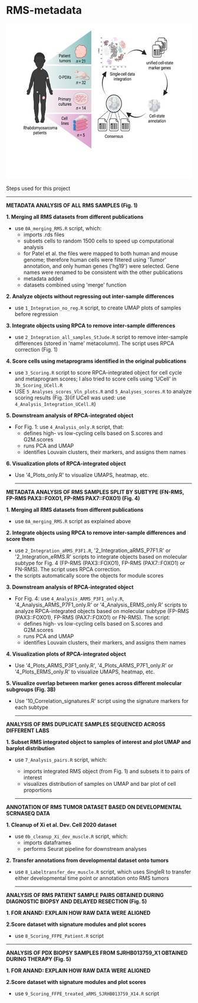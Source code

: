 # RMS-metadata

<p align="center">
  <img width="600" height="420" src="Metadata_SUMMARY.png">
</p>



Steps used for this project

---

**METADATA ANALYSIS OF ALL RMS SAMPLES (Fig. 1)** 

**1. Merging all RMS datasets from different publications**
- use `0A_merging_RMS.R` script, which:
  - imports .rds files
  - subsets cells to random 1500 cells to speed up computational analysis
  - for Patel et al. the files were mapped to both human and mouse genome; therefore human cells were filtered using 'Tumor' annotation, and only human genes ('hg19') were selected. Gene names were renamed to be consistent with the other publications
  - metadata added
  - datasets combined using 'merge' function

**2. Analyze objects without regressing out inter-sample differences**
- use `1_Integration_no_reg.R` script, to create UMAP plots of samples before regression

**3. Integrate objects using RPCA to remove inter-sample differences**
- use `2_Integration_all_samples_StJude.R` script to remove inter-sample differences (stored in 'name' metacolumn). The script uses RPCA correction (Fig. 1)

**4. Score cells using metaprograms identified in the original publications**
- use `3_Scoring.R` script to score RPCA-integrated object for cell cycle and metaprogram scores; I also tried to score cells using 'UCell' in `3b_Scoring_UCell.R`
- USE `5_Analyses_scores_Vln_plots.R` and `5_Analyses_scores.R` to analyze scoring results (Fig. 3)(if UCell was used: use `4_Analysis_Integration_UCell.R`)

**5. Downstream analysis of RPCA-integrated object**
- For Fig. 1: use `4_Analysis_only.R` script, that:
   - defines high- vs low-cycling cells based on S.scores and G2M.scores
   - runs PCA and UMAP
   - identifies Louvain clusters, their markers, and assigns them names

**6. Visualization plots of RPCA-integrated object**
- Use '4_Plots_only.R' to visualize UMAPS, heatmap, etc.

  ---
 
 **METADATA ANALYSIS OF RMS SAMPLES SPLIT BY SUBTYPE (FN-RMS, FP-RMS PAX3::FOXO1, FP-RMS PAX7::FOXO1) (Fig. 4)** 
 
 **1. Merging all RMS datasets from different publications**
- use `0A_merging_RMS.R` script as explained above
 
**2. Integrate objects using RPCA to remove inter-sample differences and score them**
- use `2_Integration_aRMS_P3F1.R`, '2_Integration_aRMS_P7F1.R' or '2_Integration_eRMS.R' scripts to integrate objects based on molecular subtype for Fig. 4 (FP-RMS (PAX3::FOXO1), FP-RMS (PAX7::FOXO1) or FN-RMS). The script uses RPCA correction.
- the scripts automatically score the objects for module scores

**3. Downstream analysis of RPCA-integrated object**
- For Fig. 4: use `4_Analysis_ARMS_P3F1_only.R`, '4_Analysis_ARMS_P7F1_only.R' or '4_Analysis_ERMS_only.R' scripts to analyze RPCA-integrated objects based on molecular subtype (FP-RMS (PAX3::FOXO1), FP-RMS (PAX7::FOXO1) or FN-RMS). The script:
   - defines high- vs low-cycling cells based on S.scores and G2M.scores
   - runs PCA and UMAP
   - identifies Louvain clusters, their markers, and assigns them names
 
**4. Visualization plots of RPCA-integrated object**
- Use '4_Plots_ARMS_P3F1_only.R', '4_Plots_ARMS_P7F1_only.R' or '4_Plots_ERMS_only.R' to visualize UMAPS, heatmap, etc.
  
**5. Visualize overlap between marker genes across different molecular subgroups (Fig. 3B)**
- Use '10_Correlation_signatures.R' script using the signature markers for each subtype
 
 
     ---
 
 **ANALYSIS OF RMS DUPLICATE SAMPLES SEQUENCED ACROSS DIFFERENT LABS** 

**1. Subset RMS integrated object to samples of interest and plot UMAP and barplot distribution**
- use `7_Analysis_pairs.R` script, which:
  - imports integrated RMS object (from Fig. 1) and subsets it to pairs of interest
  - visualizes distribution of samples on UMAP and bar plot of cell proportions
 
   ---
 
 **ANNOTATION OF RMS TUMOR DATASET BASED ON DEVELOPMENTAL SCRNASEQ DATA** 

**1. Cleanup of Xi et al. Dev. Cell 2020 dataset**
- use `0b_cleanup_Xi_dev_muscle.R` script, which:
  - imports dataframes
  - performs Seurat pipeline for downstream analyses 

**2. Transfer annotations from developmental dataset onto tumors**
- use `8_Labeltransfer_dev_muscle.R` script, which uses SingleR to transfer either developmental time point or annotation onto RMS tumors

   ---
 
 **ANALYSIS OF RMS PATIENT SAMPLE PAIRS OBTAINED DURING DIAGNOSTIC BIOPSY AND DELAYED RESECTION (Fig. 5)** 

**1. FOR ANAND: EXPLAIN HOW RAW DATA WERE ALIGNED**

**2.Score dataset with signature modules and plot scores**
- use `8_Scoring_FFPE_Patient.R` script

 ---
 
 **ANALYSIS OF PDX BIOPSY SAMPLES FROM SJRHB013759_X1 OBTAINED DURING THERAPY (Fig. 5)** 

**1. FOR ANAND: EXPLAIN HOW RAW DATA WERE ALIGNED**

**2.Score dataset with signature modules and plot scores**
- use `9_Scoring_FFPE_treated_aRMS_SJRHB013759_X14.R` script


